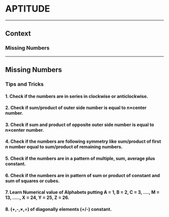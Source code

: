 # APTITUDE
---
## Context 

### Missing Numbers

---

## Missing Numbers

### Tips and Tricks 

#### 1. Check if the numbers are in series in clockwise or anticlockwise.
#### 2. Check if sum/product of outer side number is equal to n×center number.
#### 3. Check if sum and product of opposite outer side number is equal to n×center number.
#### 4. Check if the numbers are following symmetry like sum/product of first n number equal to sum/product of remaining numbers.
#### 5. Check if the numbers are in a pattern of multiple, sum, average plus constant.
#### 6. Check if the numbers are in pattern of sum or product of constant and sum of squares or cubes. 
#### 7. Learn Numerical value of Alphabets putting A = 1, B = 2, C = 3, ...., M = 13, ....., X = 24, Y = 25, Z = 26.
#### 8. (+,-,×,÷) of diagonally elements (+/-) constant.